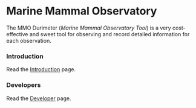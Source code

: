 # Marine Mammal Observatory

The MMO Durimeter (_Marine Mammal Observatory Tool_) is a very cost-effective and sweet tool for observing and record detailed information for each observation.

### Introduction

Read the [Introduction](docs/introduction.md) page.

### Developers

Read the [Developer](docs/for_developers.md) page.